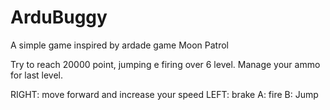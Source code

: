 # ArduBuggy
A simple game inspired by ardade game Moon Patrol

Try to reach 20000 point, jumping e firing over 6 level.
Manage your ammo for last level.

RIGHT: move forward and increase your speed
LEFT:  brake
A:     fire
B:     Jump
